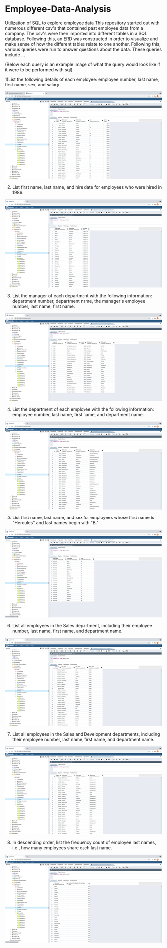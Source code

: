 # Employee-Data-Analysis
Utilization of SQL to explore employee data
This repository started out with numerous different csv's that contained past employee data from a company. The csv's were then imported into different tables in a SQL database. Following this, an ERD was constructed in order to visualize and make sense of how the different tables relate to one another. Following this, various queries were run to answer questions about the data. These queries include ...

(Below each query is an example image of what the query would look like if it were to be performed with sql)

1)List the following details of each employee: employee number, last name, first name, sex, and salary.

![q1.png](EmployeeSQL/images/q1.png)

2) List first name, last name, and hire date for employees who were hired in 1986.

![q2.png](EmployeeSQL/images/q2.png)

3) List the manager of each department with the following information: department number, department name, the manager's employee number, last name, first name.

![q3.png](EmployeeSQL/images/q3.png)

4) List the department of each employee with the following information: employee number, last name, first name, and department name.

![q4.png](EmployeeSQL/images/q4.png)

5) List first name, last name, and sex for employees whose first name is "Hercules" and last names begin with "B."

![q5.png](EmployeeSQL/images/q5.png)

6) List all employees in the Sales department, including their employee number, last name, first name, and department name.

![q6.png](EmployeeSQL/images/q6.png)

7) List all employees in the Sales and Development departments, including their employee number, last name, first name, and department name.

![q7.png](EmployeeSQL/images/q7.png)

8) In descending order, list the frequency count of employee last names, i.e., how many employees share each last name.

![q8.png](EmployeeSQL/images/q8.png)



